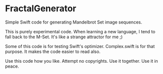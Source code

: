 FractalGenerator
================

Simple Swift code for generating Mandelbrot Set image sequences.

This is purely experimental code. When learning a new language, I tend to fall back to the M-Set.
It's like a strange attractor for me ;)

Some of this code is for testing Swift's optimizer. Complex.swift is for that purpose. It makes the
code easier to read also.

Use this code how you like.
Attempt no copyrights.
Use it together. Use it in peace.
